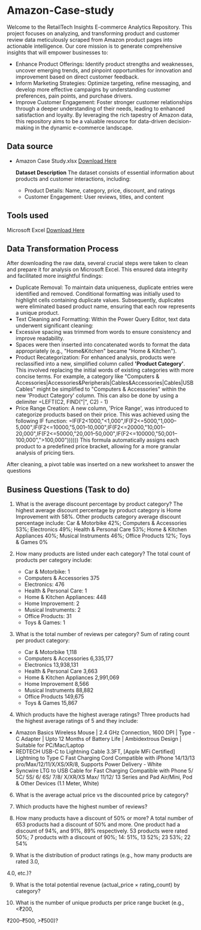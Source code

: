 # Amazon-Case-study
Welcome to the RetailTech Insights E-commerce Analytics Repository. This project focuses on analyzing, and transforming product and customer review data meticulously scraped from Amazon product pages into actionable intelligence. Our core mission is to generate comprehensive insights that will empower businesses to:
 - Enhance Product Offerings: Identify product strengths and weaknesses, uncover emerging trends, and pinpoint opportunities for innovation and improvement based on direct customer feedback.
 - Inform Marketing Strategies: Optimize targeting, refine messaging, and develop more effective campaigns by understanding customer preferences, pain points, and purchase drivers.
 - Improve Customer Engagement: Foster stronger customer relationships through a deeper understanding of their needs, leading to enhanced satisfaction and loyalty.
By leveraging the rich tapestry of Amazon data, this repository aims to be a valuable resource for data-driven decision-making in the dynamic e-commerce landscape.

## Data source
 - Amazon Case Study.xlsx [Download Here](https://canvas.instructure.com/files/302721266/download?download_frd=1)

   **Dataset Description**
   The dataset consists of essential information about products and customer interactions, including:
     - Product Details: Name, category, price, discount, and ratings
     - Customer Engagement: User reviews, titles, and content

## **Tools used**
Microsoft Excel [Download Here](https://microsoft-excel.en.softonic.com/)

## Data Transformation Process
After downloading the raw data, several crucial steps were taken to clean and prepare it for analysis on Microsoft Excel. This ensured data integrity and facilitated more insightful findings:
- Duplicate Removal: To maintain data uniqueness, duplicate entries were identified and removed. Conditional formatting was initially used to highlight cells containing duplicate values. Subsequently, duplicates were eliminated based product name, ensuring that each row represents a unique product.
- Text Cleaning and Formatting: Within the Power Query Editor, text data underwent significant cleaning:
- Excessive spacing was trimmed from words to ensure consistency and improve readability.
- Spaces were then inserted into concatenated words to format the data appropriately (e.g., "Home&Kitchen" became "Home & Kitchen").
- Product Recategorization: For enhanced analysis, products were reclassified into a new, simplified column called **'Product Category'**. This involved replacing the initial words of existing categories with more concise terms. For example, a category like "Computers & Accessories|Accessories&Peripherals|Cables&Accessories|Cables|USBCables" might be simplified to "Computers & Accessories" within the new 'Product Category' column. This can also be done by using a delimiter =LEFT(C2, FIND("|", C2) - 1)
- Price Range Creation: A new column, 'Price Range', was introduced to categorize products based on their price. This was achieved using the following IF function:
=IF(F2<1000,"<1,000",IF(F2<=5000,"1,000–5,000",IF(F2<=10000,"5,001–10,000",IF(F2<=20000,"10,001–20,000",IF(F2<=50000,"20,001–50,000",IF(F2<=100000,"50,001–100,000",">100,000"))))))
This formula automatically assigns each product to a predefined price bracket, allowing for a more granular analysis of pricing tiers. 

After cleaning, a pivot table was inserted on a new worksheet to answer the questions 

## Business Questions (Task to do)

1. What is the average discount percentage by product category?
The highest average discount percentage by product category is Home Improvement with 58%. Other products category average discount percentage include: Car & Motorbike 42%; Computers & Accessories 53%; Electronics 49%; Health & Personal Care 53%; Home & Kitchen Appliances 40%; Musical Instruments 46%; Office Products 12%; Toys & Games 0%	

2. How many products are listed under each category?
   The total count of products per category include:
   - Car & Motorbike:	1
   - Computers & Accessories	375
   - Electronics:	476
   - Health & Personal Care:	1
   - Home & Kitchen Appliances:	448
   - Home Improvement:	2
   - Musical Instruments: 2
   - Office Products:	31
   - Toys & Games:	1

4. What is the total number of reviews per category?
   Sum of rating count per product category:
   - Car & Motorbike	1,118
   - Computers & Accessories	6,335,177
   - Electronics	13,938,131
   - Health & Personal Care	3,663
   - Home & Kitchen Appliances	2,991,069
   - Home Improvement	8,566
   - Musical Instruments	88,882
   - Office Products	149,675
   - Toys & Games	15,867

5. Which products have the highest average ratings?
Three products had the highest average ratings of 5 and they include: 
- Amazon Basics Wireless Mouse | 2.4 GHz Connection, 1600 DPI | Type - C Adapter | Upto 12 Months of Battery Life | Ambidextrous Design | Suitable for PC/Mac/Laptop
- REDTECH USB-C to Lightning Cable 3.3FT, [Apple MFi Certified] Lightning to Type C Fast Charging Cord Compatible with iPhone 14/13/13 pro/Max/12/11/X/XS/XR/8, Supports Power Delivery - White
- Syncwire LTG to USB Cable for Fast Charging Compatible with Phone 5/ 5C/ 5S/ 6/ 6S/ 7/8/ X/XR/XS Max/ 11/12/ 13 Series and Pad Air/Mini, Pod & Other Devices (1.1 Meter, White)

6. What is the average actual price vs the discounted price by category?

6. Which products have the highest number of reviews?

7. How many products have a discount of 50% or more?
A total number of 653 products had a discount of 50% and more. One product had a discount of 94%, and 91%, 89% respectively. 53 products were rated 50%; 7 products with a discount of 90%; 
14: 51%, 13 52%; 23 53%; 22 54%
8. What is the distribution of product ratings (e.g., how many products are rated 3.0,

4.0, etc.)?

9. What is the total potential revenue (actual_price × rating_count) by category?

10. What is the number of unique products per price range bucket (e.g., <₹200,

₹200–₹500, >₹500)?

